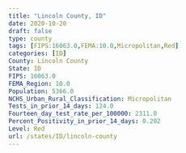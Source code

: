 ```yaml
---
title: "Lincoln County, ID"
date: 2020-10-20
draft: false
type: county
tags: [FIPS:16063.0,FEMA:10.0,Micropolitan,Red]
categories: [ID]
County: Lincoln County
State: ID
FIPS: 16063.0
FEMA_Region: 10.0
Population: 5366.0
NCHS_Urban_Rural_Classification: Micropolitan
Tests_in_prior_14_days: 124.0
Fourteen_day_test_rate_per_100000: 2311.0
Percent_Positivity_in_prior_14_days: 0.202
Level: Red
url: /states/ID/lincoln-county
---
```



